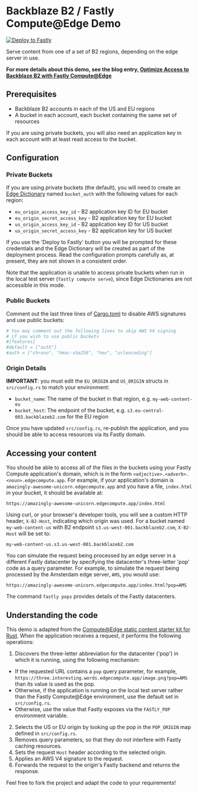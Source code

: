 # Backblaze B2 / Fastly Compute@Edge Demo

[![Deploy to Fastly](https://deploy.edgecompute.app/button)](https://deploy.edgecompute.app/deploy)

Serve content from one of a set of B2 regions, depending on the edge server in use.

**For more details about this demo, see the blog entry, [Optimize Access to Backblaze B2 with Fastly Compute@Edge](https://link.tbd)**

## Prerequisites

* Backblaze B2 accounts in each of the US and EU regions
* A bucket in each account, each bucket containing the same set of resources

If you are using private buckets, you will also need an application key in each account with at least read access to the bucket.

## Configuration

### Private Buckets

If you are using private buckets (the default), you will need to create an [Edge Dictionary](https://docs.fastly.com/en/guides/about-edge-dictionaries) named `bucket_auth` with the following values for each region:

* `eu_origin_access_key_id` - B2 application key ID for EU bucket
* `eu_origin_secret_access_key` - B2 application key for EU bucket
* `us_origin_access_key_id` - B2 application key ID for US bucket
* `us_origin_secret_access_key` - B2 application key for US bucket

If you use the 'Deploy to Fastly' button you will be prompted for these credentials and the Edge Dictionary will be created as part of the deployment process. Read the configuration prompts carefully as, at present, they are not shown in a consistent order.

Note that the application is unable to access private buckets when run in the local test server (`fastly compute serve`), since Edge Dictionaries are not accessible in this mode.

### Public Buckets

Comment out the last three lines of [Cargo.toml](Cargo.toml) to disable AWS signatures and use public buckets:

```toml
# You may comment out the following lines to skip AWS V4 signing
# if you wish to use public buckets
#[features]
#default = ["auth"]
#auth = ["chrono", "hmac-sha256", "hex", "urlencoding"]
```

### Origin Details

**IMPORTANT**: you must edit the `EU_ORIGIN` and `US_ORIGIN` structs in `src/config.rs` to match your environment:

* `bucket_name`: The name of the bucket in that region, e.g. `my-web-content-eu`
* `bucket_host`: The endpoint of the bucket, e.g. `s3.eu-central-003.backblazeb2.com` for the EU region

Once you have updated `src/config.rs`, re-publish the application, and you should be able to access resources via its Fastly domain.

## Accessing your content

You should be able to access all of the files in the buckets using your Fastly Compute application's domain, which is in the form `<adjective>.<adverb>.<noun>.edgecompute.app`. For example, if your application's domain is `amazingly-awesome-unicorn.edgecompute.app` and you have a file, `index.html` in your bucket, it should be available at:

```
https://amazingly-awesome-unicorn.edgecompute.app/index.html
```

Using curl, or your browser's developer tools, you will see a custom HTTP header, `X-B2-Host`, indicating which origin was used. For a bucket named `my-web-content-us` with B2 endpoint `s3.us-west-001.backblazeb2.com`, `X-B2-Host` will be set to:

```
my-web-content-us.s3.us-west-001.backblazeb2.com
```

You can simulate the request being processed by an edge server in a different Fastly datacenter by specifying the datacenter's three-letter 'pop' code as a query parameter. For example, to simulate the request being processed by the Amsterdam edge server, `AMS`, you would use:

```
https://amazingly-awesome-unicorn.edgecompute.app/index.html?pop=AMS
```

The command `fastly pops` provides details of the Fastly datacenters.

## Understanding the code

This demo is adapted from the [Compute@Edge static content starter kit for Rust](https://github.com/fastly/compute-starter-kit-rust-static-content). When the application receives a request, it performs the following operations:

1. Discovers the three-letter abbreviation for the datacenter ('pop') in which it is running, using the following mechanism:
  * If the requested URL contains a `pop` query parameter, for example, `https://three.interesting.words.edgecompute.app/image.png?pop=AMS` than its value is used as the pop.
  * Otherwise, if the application is running on the local test server rather than the Fastly Compute@Edge environment, use the default set in `src/config.rs`.
  * Otherwise, use the value that Fastly exposes via the `FASTLY_POP` environment variable.
2. Selects the US or EU origin by looking up the pop in the `POP_ORIGIN` map defined in `src/config.rs`.
3. Removes query parameters, so that they do not interfere with Fastly caching resources.
4. Sets the request `Host` header according to the selected origin.
5. Applies an AWS V4 signature to the request.
6. Forwards the request to the origin's Fastly backend and returns the response.

Feel free to fork the project and adapt the code to your requirements!